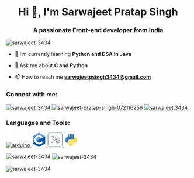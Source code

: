 <h1 align="center">Hi 👋, I'm Sarwajeet Pratap Singh</h1>
<h3 align="center">A passionate Front-end developer from India</h3>

<p align="left"> <img src="https://komarev.com/ghpvc/?username=sarwajeet-3434&label=Profile%20views&color=0e75b6&style=flat" alt="sarwajeet-3434" /> </p>

- 🌱 I’m currently learning **Python and DSA in Java**

- 💬 Ask me about **C and Python**

- 📫 How to reach me **sarwajeetpsingh3434@gmail.com**

<h3 align="left">Connect with me:</h3>
<p align="left">
<a href="https://twitter.com/sarwajeet_3434" target="blank"><img align="center" src="https://raw.githubusercontent.com/rahuldkjain/github-profile-readme-generator/master/src/images/icons/Social/twitter.svg" alt="sarwajeet_3434" height="30" width="40" /></a>
<a href="https://linkedin.com/in/sarwajeet-pratap-singh-072116256" target="blank"><img align="center" src="https://raw.githubusercontent.com/rahuldkjain/github-profile-readme-generator/master/src/images/icons/Social/linked-in-alt.svg" alt="sarwajeet-pratap-singh-072116256" height="30" width="40" /></a>
<a href="https://instagram.com/sarwajeet.3434" target="blank"><img align="center" src="https://raw.githubusercontent.com/rahuldkjain/github-profile-readme-generator/master/src/images/icons/Social/instagram.svg" alt="sarwajeet.3434" height="30" width="40" /></a>
</p>

<h3 align="left">Languages and Tools:</h3>
<p align="left"> <a href="https://www.arduino.cc/" target="_blank" rel="noreferrer"> <img src="https://cdn.worldvectorlogo.com/logos/arduino-1.svg" alt="arduino" width="40" height="40"/> </a> <a href="https://www.cprogramming.com/" target="_blank" rel="noreferrer"> <img src="https://raw.githubusercontent.com/devicons/devicon/master/icons/c/c-original.svg" alt="c" width="40" height="40"/> </a> <a href="https://www.photoshop.com/en" target="_blank" rel="noreferrer"> <img src="https://raw.githubusercontent.com/devicons/devicon/master/icons/photoshop/photoshop-line.svg" alt="photoshop" width="40" height="40"/> </a> <a href="https://www.python.org" target="_blank" rel="noreferrer"> <img src="https://raw.githubusercontent.com/devicons/devicon/master/icons/python/python-original.svg" alt="python" width="40" height="40"/> </a> </p>

<p><img align="left" src="https://github-readme-stats.vercel.app/api/top-langs?username=sarwajeet-3434&show_icons=true&locale=en&layout=compact" alt="sarwajeet-3434" /></p>

<p>&nbsp;<img align="center" src="https://github-readme-stats.vercel.app/api?username=sarwajeet-3434&show_icons=true&locale=en" alt="sarwajeet-3434" /></p>

<p><img align="center" src="https://github-readme-streak-stats.herokuapp.com/?user=sarwajeet-3434&" alt="sarwajeet-3434" /></p>
